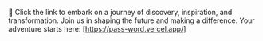 🔗 Click the link to embark on a journey of discovery, inspiration, and transformation. Join us in shaping the future and making a difference. 
Your adventure starts here: [https://pass-word.vercel.app/]
